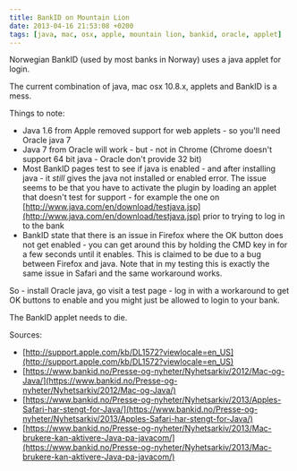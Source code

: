 ```yaml
---
title: BankID on Mountain Lion
date: 2013-04-16 21:53:08 +0200
tags: [java, mac, osx, apple, mountain lion, bankid, oracle, applet]
---
```


Norwegian BankID (used by most banks in Norway) uses a java applet for login.

The current combination of java, mac osx 10.8.x, applets and BankID is a mess.

Things to note:

* Java 1.6 from Apple removed support for web applets - so you'll need Oracle java 7
* Java 7 from Oracle will work - but - not in Chrome (Chrome doesn't support 64 bit java - Oracle don't provide 32 bit)
* Most BankID pages test to see if java is enabled - and after installing java - it *still* gives the java not installed or enabled error. The issue seems to be that you have to activate the plugin by loading an applet that doesn't test for support - for example the one on [http://www.java.com/en/download/testjava.jsp](http://www.java.com/en/download/testjava.jsp) prior to trying to log in to the bank
* BankID state that there is an issue in Firefox where the OK button does not get enabled - you can get around this by holding the CMD key in for a few seconds until it enables. This is claimed to be due to a bug between Firefox and java. Note that in my testing this is exactly the same issue in Safari and the same workaround works.

So - install Oracle java, go visit a test page - log in with a workaround to get OK buttons to enable and you might just be allowed to login to your bank.

The BankID applet needs to die.

Sources:

* [http://support.apple.com/kb/DL1572?viewlocale=en_US](http://support.apple.com/kb/DL1572?viewlocale=en_US)
* [https://www.bankid.no/Presse-og-nyheter/Nyhetsarkiv/2012/Mac-og-Java/](https://www.bankid.no/Presse-og-nyheter/Nyhetsarkiv/2012/Mac-og-Java/)
* [https://www.bankid.no/Presse-og-nyheter/Nyhetsarkiv/2013/Apples-Safari-har-stengt-for-Java/](https://www.bankid.no/Presse-og-nyheter/Nyhetsarkiv/2013/Apples-Safari-har-stengt-for-Java/)
* [https://www.bankid.no/Presse-og-nyheter/Nyhetsarkiv/2013/Mac-brukere-kan-aktivere-Java-pa-javacom/](https://www.bankid.no/Presse-og-nyheter/Nyhetsarkiv/2013/Mac-brukere-kan-aktivere-Java-pa-javacom/)
